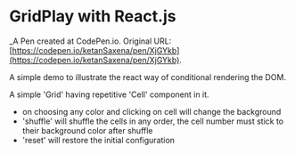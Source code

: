 # GridPlay with React.js
 _A Pen created at CodePen.io. Original URL: [https://codepen.io/ketanSaxena/pen/XjGYkb](https://codepen.io/ketanSaxena/pen/XjGYkb).

 A simple demo to illustrate the react way of conditional rendering the DOM.

A simple 'Grid' having repetitive 'Cell' component in it.

- on choosing any color and clicking on  cell will change the background
- 'shuffle' will shuffle the cells in any order, the cell number must stick to their background color after shuffle
- 'reset' will restore the initial configuration
